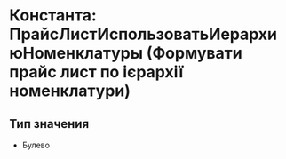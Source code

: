 ﻿# Константа: ПрайсЛистИспользоватьИерархиюНоменклатуры (Формувати прайс лист по ієрархії номенклатури)

## Тип значения

- Булево

